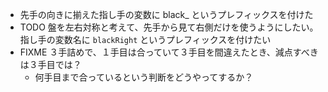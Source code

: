 * 先手の向きに揃えた指し手の変数に black_ というプレフィックスを付けた
* TODO 盤を左右対称と考えて、先手から見て右側だけを使うようにしたい。 指し手の変数名に `blackRight` というプレフィックスを付けたい
* FIXME ３手詰めで、１手目は合っていて３手目を間違えたとき、減点すべきは３手目では？
  * 何手目まで合っているという判断をどうやってするか？
